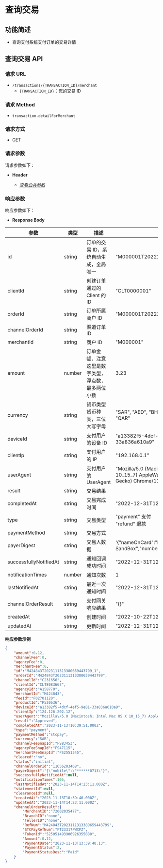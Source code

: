 # 查询交易

## 功能简述

- 查询支付系统支付订单的交易详情

## 查询交易 API

### 请求 URL

- `/transactions/{TRANSACTION_ID}/merchant`
  - `{TRANSACTION_ID}`：您的交易 ID

### 请求 Method

- `transaction.detailForMerchant`

### 请求方式

- GET

### 请求参数

请求参数如下：

- **Header**

  - [_查看公共参数_](/zh/payinApi/callMethod/callMethod#公共参数)

### 响应参数

响应参数如下：

- **Response Body**


| **参数**               | **类型** | **描述**                                           | **示例**                                                                                                                |
| ---------------------- | -------- | -------------------------------------------------- | ----------------------------------------------------------------------------------------------------------------------- |
| id                     | string   | 订单的交易 ID，系统自动生成，全局唯一              | "M000001T2022101023455774363043_1"                                                                                      |
| clientId               | string   | 创建订单通过的 Client 的 ID                        | "CLT0000001"                                                                                                            |
| orderId                | string   | 订单所属商户 ID                                    | "M000001T2022101023455774363043"                                                                                        |
| channelOrderId         | string   | 渠道订单 ID                                        |                                                                                                                         |
| merchantId             | string   | 商户 ID                                            | "M000001"                                                                                                               |
| amount                 | number   | 订单金额，注意这里是数字类型，浮点数，最多两位小数 | 3.23                                                                                                                    |
| currency               | string   | 货币类型货币种类，三位大写字母                     | "SAR",  "AED", "BHD",  "EGP",   "KWD", "OMR", "QAR"                                                                     |
| deviceId               | string   | 支付用户的设备 ID                                  | "a13382f5-4dcf-4ef5-9e81-33a836a610a9"                                                                                  |
| clientIp               | string   | 支付用户的 IP                                      | "192.168.0.1"                                                                                                           |
| userAgent              | string   | 支付用户的 UserAgent                               | "Mozilla/5.0 (Macintosh; Intel Mac OS X 10_15_7) AppleWebKit/537.36 (KHTML, like Gecko) Chrome/118.0.0.0 Safari/537.36" |
| result                 | string   | 交易结果                                           |                                                                                                                         |
| completedAt            | string   | 交易完成时间                                       | "2022-12-31T12:53:17.000Z"                                                                                              |
| type                   | string   | 交易类型                                           | "payment" 支付<br>"refund" 退款                                                                                         |
| paymentMethod          | string   | 交易方式                                           |                                                                                                                         |
| payerDigest            | string   | 交易人数据                                         | '{"nameOnCard":"MasterCard SandBox","number":"512345xxxxxx0008"}'                                                       |
| successfullyNotifiedAt | string   | 通知回调成功时间                                   | "2022-12-31T12:53:17.000Z"                                                                                              |
| notificationTimes      | number   | 通知次数                                           | 1                                                                                                                       |
| lastNotifiedAt         | string   | 最近一次通知时间                                   | "2022-12-31T12:53:17.000Z"                                                                                              |
| channelOrderResult     | string   | 支付网关响应结果                                   | "{}"                                                                                                                    |
| createdAt              | string   | 创建时间                                           | "2022-10-22T12:00:21.000Z"                                                                                              |
| updatedAt              | string   | 更新时间                                           | "2022-12-31T12:53:17.000Z"                                                                                              |

**响应参数示例**

```json
{
    "amount":0.12,
    "channelFee":0,
    "agencyFee":0,
    "merchantFee":0,
    "id":"M424843T2023111313380659443799_1",
    "orderId":"M424843T2023111313380659443799",
    "channelId":"C231656",
    "clientId":"CLT8083667",
    "agencyId":"A158770",
    "merchantId":"M424843",
    "feeId":"F02701120",
    "productId":"P520636",
    "deviceId":"a13382f5-4dcf-4ef5-9e81-33a836a610a9",
    "clientIp":"124.126.202.12",
    "userAgent":"Mozilla\/5.0 (Macintosh; Intel Mac OS X 10_15_7) AppleWebKit\/537.36 (KHTML, like Gecko) Chrome\/119.0.0.0 Safari\/537.36",
    "result":"Approved",
    "completedAt":"2023-11-13T10:39:51.000Z",
    "type":"payment",
    "paymentMethod":"stcpay",
    "currency":"SAR",
    "channelFeeSnapId":"FS83453",
    "agencyFeeSnapId":"FS47115",
    "merchantFeeSnapId":"FS2551345",
    "cleared":"no",
    "status":"initial",
    "channelOrderId":"11656203468",
    "payerDigest":"{\"mobile\":\"******0713\"}",
    "successfullyNotifiedAt":null,
    "notificationTimes":105,
    "lastNotifiedAt":"2023-11-14T14:23:11.000Z",
    "statementId":null,
    "clearanceId":null,
    "createdAt":"2023-11-13T10:39:40.000Z",
    "updatedAt":"2023-11-14T14:23:11.000Z",
    "channelOrderResult":{
        "MerchantID":"72002035477",
        "BranchID":"none",
        "TellerID":"none",
        "RefNum":"M424843T2023111313380659443799",
        "STCPayRefNum":"FT23317FWXPZ",
        "TokenId":"525051493906926355088",
        "Amount":0.12,
        "PaymentDate":"2023-11-13T13:39:40.13",
        "PaymentStatus":2,
        "PaymentStatusDesc":"Paid"
    }
}
```